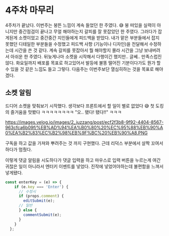 # 4주차 마무리

4주차가 끝났다. 이번주는 붕뜬 느낌이 계속 들었던 한 주였다. 😅 붕 떠있을 실력이 아니지만 중간점검이 끝나고
무얼 해야하는지 갈피를 잘 못잡았던 한 주였다. 그러다가 잡게된게 소켓이었고 중간중간 지인들에게 피드백을 받았다.
내가 맡은 부분들에서 잡지 못했던 디테일한 부분들을 수정했고 피드백 사항 (기능이나 디자인)을 전달해서 수정하는데 시간을 쓴 것 같다.
계속 갈피를 못잡아서 뭘 해야할지 몰라 시간을 그냥 보내버려서 아쉬운 한 주였다. 뒤늦게나마 소켓을 시작해서 다행이긴 했지만.. 글쎄.. 만족스럽진 않다.
화요일까지 배포를 목표로 하고있어서 발등에 불똥 떨어진 기분이다가도 뭔가 할 수 있을 것 같은 느낌도 들고 그렇다.
다음주는 이번주보단 열심히하는 것을 목표로 해야겠다.  


## 소켓 알림

드디어 소켓을 맞춰보기 시작했다.
생각보다 프론트에서 할 일이 별로 없었다 😅
첫 도킹의 즐거움을 맛봤다 ㅋㅋㅋㅋㅋㅋㅋㅋ "오.. 됐다! 됐다!!" ㅋㅋㅋ

https://images.velog.io/images/2_juzzang/post/ecf2f3b8-9f92-4404-8567-963cfca6b09f/%EB%AD%94%EA%B0%80%20%EC%95%88%EB%90%A0%EA%B2%83%EC%B2%98%EB%9F%BC%20%EB%90%A8.PNG

구독을 하고 값을 가져와 뿌려주는 것 까지 구현했다.
근데 리덕스 부분에서 살짝 꼬여서 하다가 멈췄다.

이렇게 댓글 알림을 시도하다가 댓글 입력을 하고 마우스로 입력 버튼을 누르는게 여간 귀찮은 일이 아니라서
엔터키 이벤트를 넣었다. 진작에 넣었어야하는데 불편함을 느껴서 넣게됐다.
```jsx
const enterKey = (e) => {
    if (e.key === 'Enter') {
      // 수정시
      if (props.comment) {
        editSubmit(e);
      // 일반
      } else {
        commentSubmit(e);
      }
    }
  };
```


